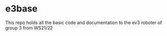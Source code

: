 # e3base

This repo holds all the basic code and documentation to the ev3 roboter of group 3 from WS21/22